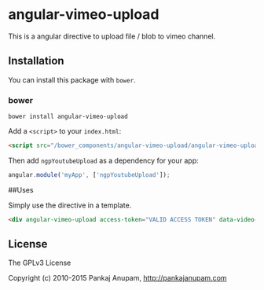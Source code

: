 # angular-vimeo-upload
This is a angular directive to upload file / blob to vimeo channel.

## Installation

You can install this package with `bower`.

### bower

```shell
bower install angular-vimeo-upload
```

Add a `<script>` to your `index.html`:

```html
<script src="/bower_components/angular-vimeo-upload/angular-vimeo-upload.js"></script>
```

Then add `ngpYoutubeUpload` as a dependency for your app:

```javascript
angular.module('myApp', ['ngpYoutubeUpload']);
```

##Uses

Simply use the directive in a template. 
```html
<div angular-vimeo-upload access-token="VALID ACCESS TOKEN" data-video-title="{{name}}" data-video-desc="{{desc}}" ></div>
```

## License

The GPLv3 License

Copyright (c) 2010-2015 Pankaj Anupam, http://pankajanupam.com